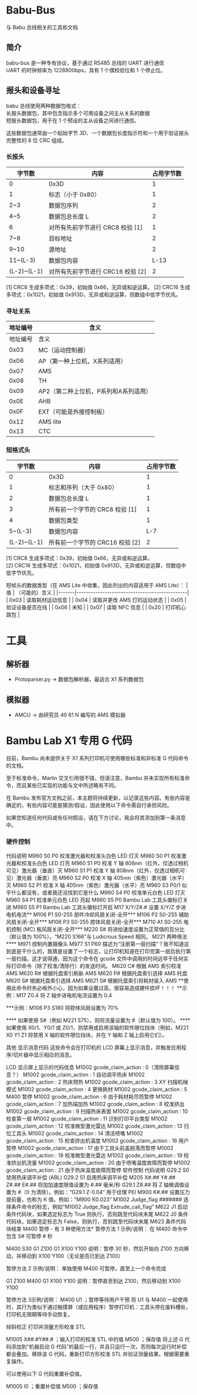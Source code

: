 # Babu-Bus
与 Babu 总线相关的工具和文档

## 简介
babu-bus 是一种专有协议，基于通过 RS485 总线的 UART 进行通信<br>
UART 的时钟频率为 1228800bps，具有 1 个偶校验位和 1 个停止位。

## 报头和设备寻址
babu 总线使用两种数据包格式：<br>
长报头数据包，其中包含指示多个可用设备之间主从关系的数据<br>
短报头数据包，用于在 1 个预设的主从设备之间进行通信。

这些数据包通常由一个起始字节 _3D_、一个数据包长度指示符和一个用于验证报头完整性的 8 位 CRC 组成。<br>

### 长报头

| 字节数 | 内容 | 占用字节数 |
|-------------|----------------------------------|----------------|
| 0 | 0x3D | 1 |
| 1 | 标志（小于 0x80）| 1 |
| 2~3 | 数据包序列 | 2 |
| 4~5 | 数据包总长度 L | 2 |
| 6 | 对所有先前字节进行 CRC8 校验 [1] | 1 |
| 7~8 | 目标地址 | 2 |
| 9~10 | 源地址 | 2 |
| 11~(L-3) | 数据包内容 | L-13 |
| (L-2)~(L-1) | 对所有先前字节进行 CRC16 校验 [2] | 2 |

[1] CRC8 生成多项式：0x39，初始值 0x66，无异或和逆运算。
[2] CRC16 生成多项式：0x1021，初始值 0x913D，无异或和逆运算，但数组中低字节优先。

### 寻址关系

|地址编号 | 含义 |
|----------------|------------------------------------------------------------------------------|
| 地址编号 | 含义 |
| 0x03 | MC（运动控制器）|
| 0x06 | AP（第一种上位机，X系列适用）|
| 0x07 | AMS |
| 0x08 | TH |
| 0x09 | AP2（第二种上位机，P系列和A系列适用）|
| 0x0E | AHB |
| 0x0F | EXT（可能是外接控制板）|
| 0x12 | AMS lite |
| 0x13 | CTC |

### 短格式头

| 字节数 | 内容 | 占用字节数 |
|-------------|--------------------------------------|----------------|
| 0 | 0x3D | 1 |
| 1 |标志和序列（大于 0x80）| 1 |
| 2 | 数据包总长度 L | 1 |
| 3 | 所有前一个字节的 CRC8 校验 [1] | 1 |
| 4 | 数据包类型 | 1 |
| 5~(L-3) | 数据包内容 | L-7 |
| (L-2)~(L-1) | 所有前一个字节的 CRC16 校验 [2] | 2 |

[1] CRC8 生成多项式：0x39，初始值 0x66，无异或和逆运算。<br>
[2] CRC16 生成多项式：0x1021，初始值 0x913D，无异或和逆运算，但数组中低字节优先。<br>

短帧头的数据类型（在 AMS Lite 中收集，因此列出的内容适用于 AMS Lite）：
| 值 | （可能的）含义 |
|-------|-----------------------------------------------|
| 0x03 | 读取耗材运动信息 |
| 0x04 | 读取并更改 AMS 灯的运动状态 |
| 0x05 | 验证设备是否在线 |
| 0x06 | 未知 |
| 0x07 | 读取 NFC 信息 |
| 0x20 | 打印机心跳包 |

# 工具
## 解析器
- Protoparser.py -> 数据包解析器，最适合 X1 系列数据包
## 模拟器
- AMCU -> 由研究员 40 61 N 编写的 AMS 模拟器
# Bambu Lab X1 专用 G 代码
目前，Bambu 尚未提供关于 X1 系列打印机可使用哪些标准和非标准 G 代码命令的文档。

至于标准命令，Marlin 交叉引用很不错，但请注意，Bambu 并未实现所有标准命令，而且某些已实现的功能与文中所述略有不同。

在 Bambu 发布官方文档之前，本主题将持续更新，以记录这些内容。有些内容是确定的，有些内容可能是猜测/假设，因此使用以下命令需自行承担风险。

如果您知道任何代码或有任何假设，请在下方讨论，我会将其添加到第一条消息中。

### 硬件控制
代码说明
M960 S0 P0 校准激光器和校准头白色 LED 灯灭
M960 S0 P1 校准激光器和校准头白色 LED 灯亮
M960 S1 P0 校准 Y 轴 808nm（红外，仅透过相机可见）激光器（垂直）灭
M960 S1 P1 校准 Y 轴 808nm（红外，仅透过相机可见）激光器（垂直）亮
M960 S2 P0 校准 X 轴 405nm（紫色）激光器（水平）灭
M960 S2 P1 校准 X 轴 405nm（紫色）激光器（水平）亮
M960 S3 P0/1 似乎什么都没有，或者我还没找到它是什么
M960 S4 P0 校准单元白色 LED 灯灭
M960 S4 P1 校准单元白色 LED 亮起
M960 S5 P0 Bambu Lab 工具头徽标灯关闭
M960 S5 P1 Bambu Lab 工具头徽标灯开启
M17 X/Y/Z#.# 设置 X/Y/Z 步进电机电流**
M106 P1 S0-255 部件冷却风扇关闭-全开***
M106 P2 S0-255 辅助风扇关闭-全开***
M106 P3 S0-255 腔体风扇关闭-全开***
M710 A1 S0-255 电机控制 (MC) 板风扇关闭-全开***
M220 S# 将进给速度设置为正常值的百分比（默认值为 100%）。“M220 S166”与 Ludicrous Speed 相同。
M221 两种用法****
M971 控制内置摄像头
M977 S1 P60 描述为“注册第一层扫描”？我不知道这到底是干什么的，我猜是设置了一个标志，让打印机知道在打印完第一层后执行第一层扫描。这才说得通，因为这个命令在 gcode 文件中调用的时间远早于任何实际打印命令（除了校准/清除行）的发送时间。
M620 C# 根据 AMS 索引校准 AMS
M620 R# 根据托盘索引刷新 AMS
M620 P# 根据托盘索引选择 AMS 托盘
M620 S# 根据托盘索引选择 AMS
M621 S# 根据托盘索引将耗材装入 AMS
**使用此命令时务必格外小心，因为如果设置过高，很容易造成硬件损坏！！！
**示例：M17 Z0.4 将 Z 轴步进电机电流设置为 0.4

***示例：M106 P3 S180 将腔体风扇设置为 70%

**** 如果使用 S#（例如 M221 S75），则将流量设置为 #（默认值为 100）。
**** 如果使用 X0/1、Y0/1 或 Z0/1，则禁用或启用该轴的软件限位挡块（例如，M221 X0 Y1 Z1 将禁用 X 轴的软件限位挡块，并在 Y 轴和 Z 轴上启用它们）。

其他
显示消息代码
这些命令会在打印机的 LCD 屏幕上显示消息，并触发应用程序/切片器中显示相应的消息。

LCD 显示屏上显示的代码信息
M1002 gcode_claim_action : 0（清除屏幕信息？）
M1002 gcode_claim_action : 1 自动调平热床
M1002 gcode_claim_action : 2 热床预热
M1002 gcode_claim_action : 3 XY 扫描机械模式
M1002 gcode_claim_action : 4 更换耗材
M1002 gcode_claim_action : 5 M400 暂停
M1002 gcode_claim_action : 6 由于耗材耗尽而暂停
M1002 gcode_claim_action : 7 加热端加热
M1002 gcode_claim_action : 8 校准挤出
M1002 gcode_claim_action : 9 扫描热床表面
M1002 gcode_claim_action : 10 检查第一层
M1002 gcode_claim_action : 11 识别打印平台类型
M1002 gcode_claim_action : 12 校准微型激光雷达
M1002 gcode_claim_action : 13 归位工具头
M1002 gcode_claim_action : 14 清洁喷嘴
M1002 gcode_claim_action : 15 检查挤出机温度
M1002 gcode_claim_action : 16 用户暂停
M1002 gcode_claim_action : 17 由于工具头前盖脱落而暂停
M1002 gcode_claim_action : 18 校准微型激光雷达
M1002 gcode_claim_action : 19 校准挤出机流量
M1002 gcode_claim_action : 20 由于喷嘴温度故障而暂停
M1002 gcode_claim_action : 21 由于热床温度故障而暂停
软件控制
代码说明
G29.2 S0 禁用热床调平补偿 (ABL)
G29.2 S1 启用热床调平补偿
M205 X#.## Y#.## Z#.## E#.## 将加加速度限值设置为 #.## 毫米/秒
G29.1 Z#.## 将 Z 轴微调值设置为 #（0 为清除）。例如：“G29.1 Z-0.04” 用于纹理 PEI
M900 K#.## 设置压力提前量，也称为 K 值。例如：“M900 K0.023”
M1002 Judge_flag ####### 选择条件命令的标志，例如“M1002 Judge_flag Extrude_cali_flag”
M622 J1 启动条件代码块，如果选定标志为 True 则执行，否则跳至代码块末尾
M622 J0 条件代码块，如果选定标志为 False，则执行，否则跳至代码块末尾
M623 条件代码块结束
M400 暂停 ​​- 有 3 种使用方法*
暂停方法 1 示例/说明：
在 M400 命令中包含 S# 可暂停 # 秒

M400 S30
G1 Z100
G1 X100 Y100
说明：暂停 30 秒，然后开始向 Z100 方向移动，并移动到 X100 Y100（无论是否已到达 Z100）

暂停方法 2 示例/说明：
单独使用 M400 可暂停，直至上一个命令完成

G1 Z100
M400
G1 X100 Y100
说明：暂停直至到达 Z100，然后移动到 X100 Y100

暂停方法 3示例/说明：
M400 U1 ；暂停等待用户干预
将 U1 与 M400 一起使用时，其行为类似于通过触摸屏（或应用程序）暂停打印机：工具头停在废料槽处，打印机无限期等待手动恢复。

倾斜校正
打印并测量方形校准 STL

M1005 X##.#Y##.# ；输入打印的校准 STL 中的值
M500 ；保存值
将上述 G 代码添加到“机器启动 G 代码”的最后一行，并且只运行一次，否则每次运行时补偿都会叠加。移除该 G 代码，重新打印方形校准 STL 并验证测量结果。根据需要重复操作。

可以使用以下 G 代码重置补偿值。

M1005 I0 ；重置补偿值
M500 ；保存值

